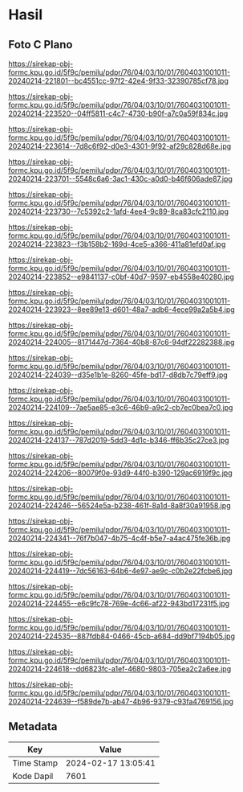 # Hasil

## Foto C Plano

https://sirekap-obj-formc.kpu.go.id/5f9c/pemilu/pdpr/76/04/03/10/01/7604031001011-20240214-221801--bc4551cc-97f2-42e4-9f33-32390785cf78.jpg

https://sirekap-obj-formc.kpu.go.id/5f9c/pemilu/pdpr/76/04/03/10/01/7604031001011-20240214-223520--04ff5811-c4c7-4730-b90f-a7c0a59f834c.jpg

https://sirekap-obj-formc.kpu.go.id/5f9c/pemilu/pdpr/76/04/03/10/01/7604031001011-20240214-223614--7d8c6f92-d0e3-4301-9f92-af29c828d68e.jpg

https://sirekap-obj-formc.kpu.go.id/5f9c/pemilu/pdpr/76/04/03/10/01/7604031001011-20240214-223701--5548c6a6-3ac1-430c-a0d0-b46f606ade87.jpg

https://sirekap-obj-formc.kpu.go.id/5f9c/pemilu/pdpr/76/04/03/10/01/7604031001011-20240214-223730--7c5392c2-1afd-4ee4-9c89-8ca83cfc2110.jpg

https://sirekap-obj-formc.kpu.go.id/5f9c/pemilu/pdpr/76/04/03/10/01/7604031001011-20240214-223823--f3b158b2-169d-4ce5-a366-411a81efd0af.jpg

https://sirekap-obj-formc.kpu.go.id/5f9c/pemilu/pdpr/76/04/03/10/01/7604031001011-20240214-223852--e9841137-c0bf-40d7-9597-eb4558e40280.jpg

https://sirekap-obj-formc.kpu.go.id/5f9c/pemilu/pdpr/76/04/03/10/01/7604031001011-20240214-223923--8ee89e13-d601-48a7-adb6-4ece99a2a5b4.jpg

https://sirekap-obj-formc.kpu.go.id/5f9c/pemilu/pdpr/76/04/03/10/01/7604031001011-20240214-224005--8171447d-7364-40b8-87c6-94df22282388.jpg

https://sirekap-obj-formc.kpu.go.id/5f9c/pemilu/pdpr/76/04/03/10/01/7604031001011-20240214-224039--d35e1b1e-8260-45fe-bd17-d8db7c79eff9.jpg

https://sirekap-obj-formc.kpu.go.id/5f9c/pemilu/pdpr/76/04/03/10/01/7604031001011-20240214-224109--7ae5ae85-e3c6-46b9-a9c2-cb7ec0bea7c0.jpg

https://sirekap-obj-formc.kpu.go.id/5f9c/pemilu/pdpr/76/04/03/10/01/7604031001011-20240214-224137--787d2019-5dd3-4d1c-b346-ff6b35c27ce3.jpg

https://sirekap-obj-formc.kpu.go.id/5f9c/pemilu/pdpr/76/04/03/10/01/7604031001011-20240214-224206--80079f0e-93d9-44f0-b390-129ac6919f9c.jpg

https://sirekap-obj-formc.kpu.go.id/5f9c/pemilu/pdpr/76/04/03/10/01/7604031001011-20240214-224246--56524e5a-b238-461f-8a1d-8a8f30a91958.jpg

https://sirekap-obj-formc.kpu.go.id/5f9c/pemilu/pdpr/76/04/03/10/01/7604031001011-20240214-224341--76f7b047-4b75-4c4f-b5e7-a4ac475fe36b.jpg

https://sirekap-obj-formc.kpu.go.id/5f9c/pemilu/pdpr/76/04/03/10/01/7604031001011-20240214-224419--7dc56163-64b6-4e97-ae9c-c0b2e22fcbe6.jpg

https://sirekap-obj-formc.kpu.go.id/5f9c/pemilu/pdpr/76/04/03/10/01/7604031001011-20240214-224455--e6c9fc78-769e-4c66-af22-943bd17231f5.jpg

https://sirekap-obj-formc.kpu.go.id/5f9c/pemilu/pdpr/76/04/03/10/01/7604031001011-20240214-224535--887fdb84-0466-45cb-a684-dd9bf7194b05.jpg

https://sirekap-obj-formc.kpu.go.id/5f9c/pemilu/pdpr/76/04/03/10/01/7604031001011-20240214-224618--dd6823fc-a1ef-4680-9803-705ea2c2a6ee.jpg

https://sirekap-obj-formc.kpu.go.id/5f9c/pemilu/pdpr/76/04/03/10/01/7604031001011-20240214-224639--f589de7b-ab47-4b96-9379-c93fa4769156.jpg


## Metadata

| Key        | Value               |
| ---------- | ------------------- |
| Time Stamp | 2024-02-17 13:05:41 |
| Kode Dapil | 7601                |



